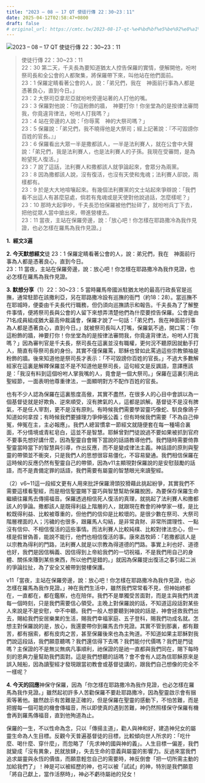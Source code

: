 ```yaml
---
title: "2023 – 08 – 17 QT 使徒行傳 22：30~23：11"
date: 2025-04-12T02:58:47+0800
draft: false
# original_url: https://cmtc.tw/2023-08-17-qt-%e4%bd%bf%e5%be%92%e8%a1%8c%e5%82%b3-22%ef%bc%9a3023%ef%bc%9a11
---
```


![2023 – 08 – 17 QT  使徒行傳 22：30~23：11](/images/qt.jpg  "2023 – 08 – 17 QT  使徒行傳 22：30~23：11")

> 使徒行傳 22：30~23：11  
> 22：30 第二天，千夫長為要知道猶太人控告保羅的實情，便解開他，吩咐祭司長和全公會的人都聚集，將保羅帶下來，叫他站在他們面前。  
> 23：1 保羅定睛看著公會的人，說：「弟兄們，我在　神面前行事為人都是憑著良心，直到今日。」  
> 23：2 大祭司亞拿尼亞就吩咐旁邊站著的人打他的嘴。  
> 23：3 保羅對他說：「你這粉飾的牆，　神要打你！你坐堂為的是按律法審問我，你竟違背律法，吩咐人打我嗎？」  
> 23：4 站在旁邊的人說：「你辱罵　神的大祭司嗎？」  
> 23：5 保羅說：「弟兄們，我不曉得他是大祭司；經上記著說：『不可毀謗你百姓的官長。』」  
> 23：6 保羅看出大眾一半是撒都該人，一半是法利賽人，就在公會中大聲說：「弟兄們，我是法利賽人，也是法利賽人的子孫。我現在受審問，是為盼望死人復活。」  
> 23：7 說了這話，法利賽人和撒都該人就爭論起來，會眾分為兩黨。  
> 23：8 因為撒都該人說，沒有復活，也沒有天使和鬼魂；法利賽人卻說，兩樣都有。  
> 23：9 於是大大地喧嚷起來。有幾個法利賽黨的文士站起來爭辯說：「我們看不出這人有甚麼惡處，倘若有鬼魂或是天使對他說過話，怎麼樣呢？」  
> 23：10 那時大起爭吵，千夫長恐怕保羅被他們扯碎了，就吩咐兵丁下去，把他從眾人當中搶出來，帶進營樓去。  
> 23：11 當夜，主站在保羅旁邊，說：「放心吧！你怎樣在耶路撒冷為我作見證，也必怎樣在羅馬為我作見證。」

**1.  經文3遍**

**2. 今天默想經文**徒 23：1 保羅定睛看著公會的人，說：弟兄們，我在　神面前行事為人都是憑著良心，直到今日。  
23：11 當夜，主站在保羅旁邊，說：放心吧！你怎樣在耶路撒冷為我作見證，也必怎樣在羅馬為我作見證。

**3. 默想分享**（1）22：30~23：5 當時羅馬帝國派駐猶太地的最高行政長官是巡撫，通常駐節在該撒利亞，另在耶路撒冷設有巡撫的衙門（約18：28）。當巡撫不在耶城時，便委由千夫長代行職務，但仍須向巡撫請示和報告。千夫長為了了解整件事情，便將祭司長與公會的人留下來想弄清楚他們為什麼要控告保羅。公會是由71名成員組成猶大最高仲裁議會，保羅才說了一句話：「弟兄們，我在神面前行事為人都是憑著良心，直到今日。」就被祭司長叫人打嘴，保羅氣不過，開口罵：「你這粉飾的牆，神要打你！你坐堂為的是按律法審問我，你竟違背律法，吩咐人打我嗎？」因為審判官是千夫長，祭司長在這裏並沒有職權，更何況不聽原因就動手打人，簡直有辱祭司長的身份。其實不僅保羅罵，耶穌也曾如此罵過這些宗教領袖是粉飾的牆。後來知道他是祭司長才表示：「不可毀謗你百姓的官長。」不過大多數解經家在這裏是解釋保羅並不是不知道他是祭司長，這句經文是反諷語，意譯應該是：「我沒有料到這個吩咐人掌我嘴的人，竟會是一個大祭司。」保羅在這裏引用此聖經節，一面表明他尊重律法，一面顯明對方不配作百姓的官長。

也有不少人認為保羅在這裏態度高傲，其實不盡然，在很多人的心目中會誤以為一個基督徒就是好欺負、逆來順受，沒有脾氣的人，這都是誤解。基督徒不是沒有脾氣，不是任人宰割，更不是沒有原則。有時候我們需要學習靈巧像蛇、馴良像鴿子知道如何拿捏；有時候我們要據理力爭伸張公義；但有時候我們需要「不為自己伸冤，伸冤在主，主必報應」。我們人總習慣拿一節經文就隨便套在每一種場合裏面，不分情境或青紅皂白，這並不是智慧。耶穌曾對門徒說過不要如果被抓到官府不要事先想好講什麼，因為聖靈自會賜下當說的話語教導他們。我們隨時需要倚靠聖靈當時當下的智慧與引導，作出反應，而不是變成律法主義。神話語的原則與聖靈的帶領並不衝突，只是我們人的思想很容易僵化，不容易變通。我們相信保羅在這時候的反應仍然有聖靈自己的帶領，因為v11主顯現對保羅說的是安慰鼓勵的話語，而不是責備定罪的話語，我們需要有屬靈的智慧眼光來讀聖經。

（2）v6~11這一段經文更有人用來批評保羅滑頭狡猾藉此挑起紛爭，其實我們不需要這樣看聖經，而是相信聖靈賜下靈巧與智慧幫助保羅脫困，為要保存保羅生命繼續往羅馬去傳揚福音。保羅透過相信死人復活的真理，就挑起了法利賽人和撒都該人的爭論。撒都該人是既得利益上階層的人，就跟現在教會的神學家一樣，是比較既得利益、比較被尊重的，但他們的信仰是比較壞的。是很少數在祭司、大祭司階層裡面的人；污穢的也很多，跟羅馬人勾結，是非常貪財、非常所謂理性、一點沒有信仰、不相信復活的這些事情。而法利賽人比較純樸、比較對律法忠心，但一樣是假冒偽善，能說不能行，他們也相信復活的事。康來昌牧師：「若撒都該人是以宗教為得利的門路，法利賽人就是以宗教為得道德的門路。事實上利也好、道德也好，我們是因信稱義、因信得到上帝給我們的一切祝福，不是我們用自己的身體、關係來賺到某些東西，所以他們是錯的。」就因為保羅提出復活之事引起二派的爭論拉扯，為了安全又被帶到營樓保護。

v11「當夜，主站在保羅旁邊，說：放心吧！你怎樣在耶路撒冷為我作見證，也必怎樣在羅馬為我作見證。」神在我們生活中，雖然我們常常看不見，但神始終都在，一直都在，都在鑑察，也在陪伴。我們不是單獨受苦面對，而是主與我們共渡每一個時刻，只是我們需要信心領受。主晚上對保羅說的話，不知道這段話對某些人來說是不是安慰，中不中聽。我們一般人想要聽到神說的話是，神會拯救我們出去，賜給我們安居樂業的生活，賜我們幸福家庭、五子登科，賜我們功成名就。怎想主對保羅說的是，放心，我還要帶你到羅馬去作見證。其實不管到那裏，都有艱苦，都有捆索，都有皮肉之苦，甚至保羅後來也為主殉道。不知道如果主耶穌對我們說這段話，我們願意聽嗎？我們還信得下去嗎？我們能付代價嗎？我們是門徒嗎？主保證的不是無災無病凡事順利，祂保證的是祂一直都與我們同在，賜下每時刻的恩典力量幫助我們面對。這是我們想聽的話嗎？會不會有人認為信耶穌原來是誤入賊船，因為讀聖經才發現跟當初教會或基督徒講的，跟我們自己想像的完全不一樣呢？

**4. 今天的回應**神保守保羅，因為「你怎樣在耶路撒冷為我作見證，也必怎樣在羅馬為我作見證。」雖然起初許多人苦勸保羅不要赴耶路撒冷，因為聖靈啟示會有捆索等著他。雖然啟示有苦難是正確的，但是保羅在聖靈的感動下，不怕苦難，而是把握每一個可能的機會傳福音，所以即使真的遇到苦難，神仍然照樣保守保羅有機會再到羅馬傳福音，直到他殉道為止。

保羅的一生，不以性命為念，只以「傳揚主道」，勸人與神和好，建造神兒女的屬靈生命為人生目標。反觀今天普遍基督徒的目標，比較傾向世人所求的：「吃什麼、喝什麼、穿什麼」，而忽略了「先求神的國與神的義」。人生目標一偏差，我們就變成「沒有異象，民就放肆」，失去生命的意義與屬靈的影響力。反過來當我們追求屬靈與永恆的價值，而願意輕忽自己的需要時，神反倒會「把一切所需主動的加給我們了」！神是可以被經歷的神，也可以被「試試」的神，特別是我們願意「將自己獻上，當作活祭時」，神必不虧待屬祂的兒女！